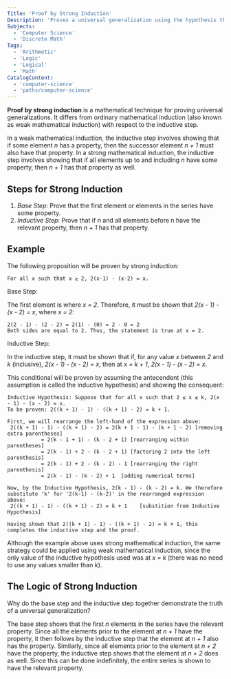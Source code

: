 ```yaml
---
Title: 'Proof by Strong Induction'
Description: 'Proves a universal generalization using the hypothesis that all previous elements in a series have the same property.'
Subjects:
  - 'Computer Science'
  - 'Discrete Math'
Tags:
  - 'Arithmetic'
  - 'Logic'
  - 'Logical'
  - 'Math'
CatalogContent:
  - 'computer-science'
  - 'paths/computer-science'
---
```


**Proof by strong induction** is a mathematical technique for proving universal generalizations. It differs from ordinary mathematical induction (also known as weak mathematical induction) with respect to the inductive step.

In a weak mathematical induction, the inductive step involves showing that if some element _n_ has a property, then the successor element _n + 1_ must also have that property. In a strong mathematical induction, the inductive step involves showing that if all elements up to and including _n_ have some property, then _n + 1_ has that property as well.

## Steps for Strong Induction

1. _Base Step_: Prove that the first element or elements in the series have some property.
2. _Inductive Step_: Prove that if _n_ and all elements before n have the relevant property, then _n + 1_ has that property.

## Example

The following proposition will be proven by strong induction:

```plaintext
For all x such that x ≥ 2, 2(x-1) - (x-2) = x.
```

Base Step:

The first element is where _x = 2_. Therefore, it must be shown that _2(x - 1) - (x - 2) = x_, where _x = 2_:

```plaintext
2(2 - 1) - (2 - 2) = 2(1) - (0) = 2 - 0 = 2
Both sides are equal to 2. Thus, the statement is true at x = 2.
```

Inductive Step:

In the inductive step, it must be shown that if, for any value _x_ between _2_ and _k_ (inclusive), _2(x - 1) - (x - 2) = x_, then at _x = k + 1, 2(x - 1) - (x - 2) = x_.

This conditional will be proven by assuming the antecendent (this assumption is called the inductive hypothesis) and showing the consequent:

```plaintext
Inductive Hypothesis: Suppose that for all x such that 2 ≤ x ≤ k, 2(x - 1) - (x - 2) = x.
To be proven: 2((k + 1) - 1) - ((k + 1) - 2) = k + 1.

First, we will rearrange the left-hand of the expression above:
 2((k + 1) - 1) - ((k + 1) - 2) = 2(k + 1 - 1) - (k + 1 - 2) [removing extra parentheses]
           = 2(k - 1 + 1) - (k - 2 + 1) [rearranging within parentheses]
           = 2(k - 1) + 2 - (k - 2 + 1) [factoring 2 into the left parenthesis]
           = 2(k - 1) + 2 - (k - 2) - 1 [rearranging the right parenthesis]
           = 2(k - 1) - (k - 2) + 1  [adding numerical terms]

Now, by the Inductive Hypothesis, 2(k - 1) - (k - 2) = k. We therefore substitute 'k' for '2(k-1) - (k-2)' in the rearranged expression above:
 2((k + 1) - 1) - ((k + 1) - 2) = k + 1    [substition from Inductive Hypothesis]

Having shown that 2((k + 1) - 1) - ((k + 1) - 2) = k + 1, this completes the inductive step and the proof.
```

Although the example above uses strong mathematical induction, the same strategy could be applied using weak mathematical induction, since the only value of the inductive hypothesis used was at _x = k_ (there was no need to use any values smaller than _k_).

## The Logic of Strong Induction

Why do the base step and the inductive step together demonstrate the truth of a universal generalization?

The base step shows that the first _n_ elements in the series have the relevant property. Since all the elements prior to the element at _n + 1_ have the property, it then follows by the inductive step that the element at _n + 1_ also has the property. Similarly, since all elements prior to the element at _n + 2_ have the property, the inductive step shows that the element at _n + 2_ does as well. Since this can be done indefinitely, the entire series is shown to have the relevant property.
